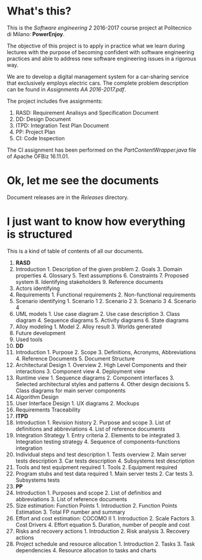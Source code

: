 # What's this?

This is the *Software engineering 2* 2016-2017 course project at Politecnico di Milano: **PowerEnjoy**.

The objective of this project is to apply in practice what we learn during lectures with the purpose of becoming confident with software engineering practices and able to address new software engineering issues in a rigorous way.

We are to develop a digital management system for a car-sharing service that exclusively employs electric cars.
The complete problem description can be found in *Assignments AA 2016-2017.pdf*.

The project includes five assignments:

1. RASD: Requirement Analisys and Specification Document
2. DD: Design Document
3. ITPD: Integration Test Plan Document
4. PP: Project Plan
5. CI: Code Inspection

The CI assignment has been performed on the *PartContentWrapper.java* file of Apache OFBiz 16.11.01.

# Ok, let me see the documents

Document releases are in the *Releases* directory.

# I just want to know how everything is structured

This is a kind of table of contents of all our documents.

1. **RASD**
  1. Introduction
    1. Description of the given problem
    2. Goals
    3. Domain properties
    4. Glossary
    5. Text assumptions
    6. Constraints
    7. Proposed system
    8. Identifying stakeholders
    9. Reference documents
  2. Actors identifying
  3. Requirements
    1. Functional requirements
    2. Non-functional requirements
  4. Scenario identifying
    1. Scenario 1
    2. Scenario 2
    3. Scenario 3
    4. Scenario 4
  5. UML models
    1. Use case diagram
    2. Use case description
    3. Class diagram
    4. Sequence diagrams
    5. Activity diagrams
    6. State diagrams
  6. Alloy modeling
    1. Model
    2. Alloy result
    3. Worlds generated
  7. Future development
  8. Used tools
2. **DD**
  1. Introduction
    1. Purpose
    2. Scope
    3. Definitions, Acronyms, Abbreviations
    4. Reference Documents
    5. Document Structure
  2. Architectural Design
    1. Overview
    2. High Level Components and their interactions
    3. Component view
    4. Deployment view
  3. Runtime view
    1. Sequence diagrams
    2. Component interfaces
    3. Selected architectural styles and patterns
    4. Other design decisions
    5. Class diagrams for main server components
  4. Algorithm Design
  5. User Interface Design
    1. UX diagrams
    2. Mockups
  6. Requirements Traceability
3. **ITPD**
  1. Introduction
    1. Revision history
    2. Purpose and scope
    3. List of definitions and abbreviations
    4. List of reference documents
  2. Integration Strategy
    1. Entry criteria
    2. Elements to be integrated
    3. Integration testing strategy
    4. Sequence of components-functions integration
  3. Individual steps and test description
    1. Tests overview
    2. Main server tests description
    3. Car tests description
    4. Subsystems test description
  4. Tools and test equipment required
    1. Tools
    2. Equipment required
  5. Program stubs and test data required
    1. Main server tests
    2. Car tests
    3. Subsystems tests
4. **PP**
  1. Introduction
    1. Purposes and scope
    2. List of definitios and abbreviations
    3. List of reference documents
  2. Size estimation: Function Points
    1. Introduction
    2. Function Points Estimation
    3. Total FP number and summary
  3. Effort and cost estimation: COCOMO II
    1. Introduction
    2. Scale Factors
    3. Cost Drivers
    4. Effort equation
    5. Duration, number of people and cost
  4. Risks and recovery actions
    1. Introduction
    2. Risk analysis
    3. Recovery actions
  5. Project schedule and resource allocation
    1. Introduction
    2. Tasks
    3. Task dependencies
    4. Resource allocation to tasks and charts
